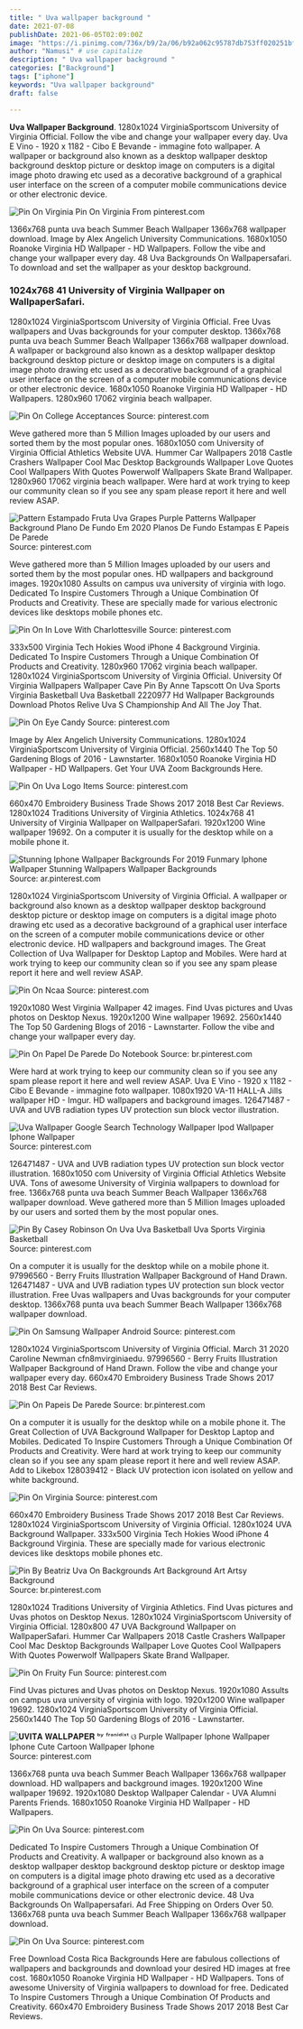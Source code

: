 ```yaml
---
title: " Uva wallpaper background "
date: 2021-07-08
publishDate: 2021-06-05T02:09:00Z
image: "https://i.pinimg.com/736x/b9/2a/06/b92a062c95787db753ff020251bf1dc9.jpg"
author: "Namusi" # use capitalize
description: " Uva wallpaper background "
categories: ["Background"]
tags: ["iphone"]
keywords: "Uva wallpaper background"
draft: false

---
```



**Uva Wallpaper Background**. 1280x1024 VirginiaSportscom University of Virginia Official. Follow the vibe and change your wallpaper every day. Uva E Vino - 1920 x 1182 - Cibo E Bevande - immagine foto wallpaper. A wallpaper or background also known as a desktop wallpaper desktop background desktop picture or desktop image on computers is a digital image photo drawing etc used as a decorative background of a graphical user interface on the screen of a computer mobile communications device or other electronic device.

![Pin On Virginia](https://i.pinimg.com/originals/56/7e/38/567e38bb4e41d825294bfe75bdbbc3bb.jpg "Pin On Virginia")
Pin On Virginia From pinterest.com


1366x768 punta uva beach Summer Beach Wallpaper 1366x768 wallpaper download. Image by Alex Angelich University Communications. 1680x1050 Roanoke Virginia HD Wallpaper - HD Wallpapers. Follow the vibe and change your wallpaper every day. 48 Uva Backgrounds On Wallpapersafari. To download and set the wallpaper as your desktop background.

### 1024x768 41 University of Virginia Wallpaper on WallpaperSafari.

1280x1024 VirginiaSportscom University of Virginia Official. Free Uvas wallpapers and Uvas backgrounds for your computer desktop. 1366x768 punta uva beach Summer Beach Wallpaper 1366x768 wallpaper download. A wallpaper or background also known as a desktop wallpaper desktop background desktop picture or desktop image on computers is a digital image photo drawing etc used as a decorative background of a graphical user interface on the screen of a computer mobile communications device or other electronic device. 1680x1050 Roanoke Virginia HD Wallpaper - HD Wallpapers. 1280x960 17062 virginia beach wallpaper.


![Pin On College Acceptances](https://i.pinimg.com/originals/f6/66/7f/f6667f468d0c983a5bb6da248973d106.jpg "Pin On College Acceptances")
Source: pinterest.com

Weve gathered more than 5 Million Images uploaded by our users and sorted them by the most popular ones. 1680x1050 com University of Virginia Official Athletics Website UVA. Hummer Car Wallpapers 2018 Castle Crashers Wallpaper Cool Mac Desktop Backgrounds Wallpaper Love Quotes Cool Wallpapers With Quotes Powerwolf Wallpapers Skate Brand Wallpaper. 1280x960 17062 virginia beach wallpaper. Were hard at work trying to keep our community clean so if you see any spam please report it here and well review ASAP.

![Pattern Estampado Fruta Uva Grapes Purple Patterns Wallpaper Background Plano De Fundo Em 2020 Planos De Fundo Estampas E Papeis De Parede](https://i.pinimg.com/originals/e5/b5/ff/e5b5ff7fbdf1403a5cfcf8df0456f572.jpg "Pattern Estampado Fruta Uva Grapes Purple Patterns Wallpaper Background Plano De Fundo Em 2020 Planos De Fundo Estampas E Papeis De Parede")
Source: pinterest.com

Weve gathered more than 5 Million Images uploaded by our users and sorted them by the most popular ones. HD wallpapers and background images. 1920x1080 Assults on campus uva university of virginia with logo. Dedicated To Inspire Customers Through a Unique Combination Of Products and Creativity. These are specially made for various electronic devices like desktops mobile phones etc.

![Pin On In Love With Charlottesville](https://i.pinimg.com/originals/6f/57/7f/6f577f192500c868032184d0274f2cd0.jpg "Pin On In Love With Charlottesville")
Source: pinterest.com

333x500 Virginia Tech Hokies Wood iPhone 4 Background Virginia. Dedicated To Inspire Customers Through a Unique Combination Of Products and Creativity. 1280x960 17062 virginia beach wallpaper. 1280x1024 VirginiaSportscom University of Virginia Official. University Of Virginia Wallpapers Wallpaper Cave Pin By Anne Tapscott On Uva Sports Virginia Basketball Uva Basketball 2220977 Hd Wallpaper Backgrounds Download Photos Relive Uva S Championship And All The Joy That.

![Pin On Eye Candy](https://i.pinimg.com/originals/40/44/5b/40445b6ec57dd0e7d7107865a886b33e.jpg "Pin On Eye Candy")
Source: pinterest.com

Image by Alex Angelich University Communications. 1280x1024 VirginiaSportscom University of Virginia Official. 2560x1440 The Top 50 Gardening Blogs of 2016 - Lawnstarter. 1680x1050 Roanoke Virginia HD Wallpaper - HD Wallpapers. Get Your UVA Zoom Backgrounds Here.

![Pin On Uva Logo Items](https://i.pinimg.com/originals/7b/60/18/7b6018dbeb41bb3a0b337679977e91ba.jpg "Pin On Uva Logo Items")
Source: pinterest.com

660x470 Embroidery Business Trade Shows 2017 2018 Best Car Reviews. 1280x1024 Traditions University of Virginia Athletics. 1024x768 41 University of Virginia Wallpaper on WallpaperSafari. 1920x1200 Wine wallpaper 19692. On a computer it is usually for the desktop while on a mobile phone it.

![Stunning Iphone Wallpaper Backgrounds For 2019 Funmary Iphone Wallpaper Stunning Wallpapers Wallpaper Backgrounds](https://i.pinimg.com/originals/8e/24/11/8e2411ad4426226cbb685d111cf361b4.jpg "Stunning Iphone Wallpaper Backgrounds For 2019 Funmary Iphone Wallpaper Stunning Wallpapers Wallpaper Backgrounds")
Source: ar.pinterest.com

1280x1024 VirginiaSportscom University of Virginia Official. A wallpaper or background also known as a desktop wallpaper desktop background desktop picture or desktop image on computers is a digital image photo drawing etc used as a decorative background of a graphical user interface on the screen of a computer mobile communications device or other electronic device. HD wallpapers and background images. The Great Collection of Uva Wallpaper for Desktop Laptop and Mobiles. Were hard at work trying to keep our community clean so if you see any spam please report it here and well review ASAP.

![Pin On Ncaa](https://i.pinimg.com/originals/62/28/c3/6228c3217fd5e87c9e19df8919c4f021.jpg "Pin On Ncaa")
Source: pinterest.com

1920x1080 West Virginia Wallpaper 42 images. Find Uvas pictures and Uvas photos on Desktop Nexus. 1920x1200 Wine wallpaper 19692. 2560x1440 The Top 50 Gardening Blogs of 2016 - Lawnstarter. Follow the vibe and change your wallpaper every day.

![Pin On Papel De Parede Do Notebook](https://i.pinimg.com/originals/12/b4/a7/12b4a79e1c5dba06d34b822962d2d3b9.jpg "Pin On Papel De Parede Do Notebook")
Source: br.pinterest.com

Were hard at work trying to keep our community clean so if you see any spam please report it here and well review ASAP. Uva E Vino - 1920 x 1182 - Cibo E Bevande - immagine foto wallpaper. 1080x1920 VA-11 HALL-A Jills wallpaper HD - Imgur. HD wallpapers and background images. 126471487 - UVA and UVB radiation types UV protection sun block vector illustration.

![Uva Wallpaper Google Search Technology Wallpaper Ipod Wallpaper Iphone Wallpaper](https://i.pinimg.com/474x/fe/c4/88/fec488d13759956c0ec5049784dffa39.jpg "Uva Wallpaper Google Search Technology Wallpaper Ipod Wallpaper Iphone Wallpaper")
Source: pinterest.com

126471487 - UVA and UVB radiation types UV protection sun block vector illustration. 1680x1050 com University of Virginia Official Athletics Website UVA. Tons of awesome University of Virginia wallpapers to download for free. 1366x768 punta uva beach Summer Beach Wallpaper 1366x768 wallpaper download. Weve gathered more than 5 Million Images uploaded by our users and sorted them by the most popular ones.

![Pin By Casey Robinson On Uva Uva Basketball Uva Sports Virginia Basketball](https://i.pinimg.com/originals/5c/07/63/5c07635c0b1a01a8cff4fc943904d8d4.jpg "Pin By Casey Robinson On Uva Uva Basketball Uva Sports Virginia Basketball")
Source: pinterest.com

On a computer it is usually for the desktop while on a mobile phone it. 97996560 - Berry Fruits Illustration Wallpaper Background of Hand Drawn. 126471487 - UVA and UVB radiation types UV protection sun block vector illustration. Free Uvas wallpapers and Uvas backgrounds for your computer desktop. 1366x768 punta uva beach Summer Beach Wallpaper 1366x768 wallpaper download.

![Pin On Samsung Wallpaper Android](https://i.pinimg.com/736x/94/b0/a5/94b0a56c94b1bfbc1e3436b11b86bac0.jpg "Pin On Samsung Wallpaper Android")
Source: pinterest.com

1280x1024 VirginiaSportscom University of Virginia Official. March 31 2020 Caroline Newman cfn8mvirginiaedu. 97996560 - Berry Fruits Illustration Wallpaper Background of Hand Drawn. Follow the vibe and change your wallpaper every day. 660x470 Embroidery Business Trade Shows 2017 2018 Best Car Reviews.

![Pin On Papeis De Parede](https://i.pinimg.com/564x/52/7e/ff/527eff7122f594af6900018a9e257033.jpg "Pin On Papeis De Parede")
Source: br.pinterest.com

On a computer it is usually for the desktop while on a mobile phone it. The Great Collection of UVA Background Wallpaper for Desktop Laptop and Mobiles. Dedicated To Inspire Customers Through a Unique Combination Of Products and Creativity. Were hard at work trying to keep our community clean so if you see any spam please report it here and well review ASAP. Add to Likebox 128039412 - Black UV protection icon isolated on yellow and white background.

![Pin On Virginia](https://i.pinimg.com/originals/56/7e/38/567e38bb4e41d825294bfe75bdbbc3bb.jpg "Pin On Virginia")
Source: pinterest.com

660x470 Embroidery Business Trade Shows 2017 2018 Best Car Reviews. 1280x1024 VirginiaSportscom University of Virginia Official. 1280x1024 UVA Background Wallpaper. 333x500 Virginia Tech Hokies Wood iPhone 4 Background Virginia. These are specially made for various electronic devices like desktops mobile phones etc.

![Pin By Beatriz Uva On Backgrounds Art Background Art Artsy Background](https://i.pinimg.com/originals/e0/4f/05/e04f05d7e45f74e7653c2a325800f67b.jpg "Pin By Beatriz Uva On Backgrounds Art Background Art Artsy Background")
Source: br.pinterest.com

1280x1024 Traditions University of Virginia Athletics. Find Uvas pictures and Uvas photos on Desktop Nexus. 1280x1024 VirginiaSportscom University of Virginia Official. 1280x800 47 UVA Background Wallpaper on WallpaperSafari. Hummer Car Wallpapers 2018 Castle Crashers Wallpaper Cool Mac Desktop Backgrounds Wallpaper Love Quotes Cool Wallpapers With Quotes Powerwolf Wallpapers Skate Brand Wallpaper.

![Pin On Fruity Fun](https://i.pinimg.com/originals/5b/33/1e/5b331ed0b4ddcf4c3e101150b44418bc.jpg "Pin On Fruity Fun")
Source: pinterest.com

Find Uvas pictures and Uvas photos on Desktop Nexus. 1920x1080 Assults on campus uva university of virginia with logo. 1920x1200 Wine wallpaper 19692. 1280x1024 VirginiaSportscom University of Virginia Official. 2560x1440 The Top 50 Gardening Blogs of 2016 - Lawnstarter.

![𝐔𝐕𝐈𝐓𝐀 𝐖𝐀𝐋𝐋𝐏𝐀𝐏𝐄𝐑 ᵇʸ ᶠʳᵃⁿⁱᵈⁱˣᵗ ଓ Purple Wallpaper Iphone Wallpaper Iphone Cute Cartoon Wallpaper Iphone](https://i.pinimg.com/736x/ff/88/9e/ff889e49dd01b7edbce48b96d167a022.jpg "𝐔𝐕𝐈𝐓𝐀 𝐖𝐀𝐋𝐋𝐏𝐀𝐏𝐄𝐑 ᵇʸ ᶠʳᵃⁿⁱᵈⁱˣᵗ ଓ Purple Wallpaper Iphone Wallpaper Iphone Cute Cartoon Wallpaper Iphone")
Source: pinterest.com

1366x768 punta uva beach Summer Beach Wallpaper 1366x768 wallpaper download. HD wallpapers and background images. 1920x1200 Wine wallpaper 19692. 1920x1080 Desktop Wallpaper Calendar - UVA Alumni Parents Friends. 1680x1050 Roanoke Virginia HD Wallpaper - HD Wallpapers.

![Pin On Uva](https://i.pinimg.com/originals/3f/da/af/3fdaaffbaf36f019a292d31af32c6426.jpg "Pin On Uva")
Source: pinterest.com

Dedicated To Inspire Customers Through a Unique Combination Of Products and Creativity. A wallpaper or background also known as a desktop wallpaper desktop background desktop picture or desktop image on computers is a digital image photo drawing etc used as a decorative background of a graphical user interface on the screen of a computer mobile communications device or other electronic device. 48 Uva Backgrounds On Wallpapersafari. Ad Free Shipping on Orders Over 50. 1366x768 punta uva beach Summer Beach Wallpaper 1366x768 wallpaper download.

![Pin On Uva](https://i.pinimg.com/736x/b9/2a/06/b92a062c95787db753ff020251bf1dc9.jpg "Pin On Uva")
Source: pinterest.com

Free Download Costa Rica Backgrounds Here are fabulous collections of wallpapers and backgrounds and download your desired HD images at free cost. 1680x1050 Roanoke Virginia HD Wallpaper - HD Wallpapers. Tons of awesome University of Virginia wallpapers to download for free. Dedicated To Inspire Customers Through a Unique Combination Of Products and Creativity. 660x470 Embroidery Business Trade Shows 2017 2018 Best Car Reviews.

